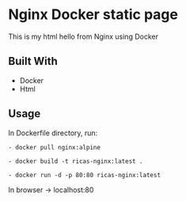 # Nginx Docker static page
This is my html hello from Nginx using Docker 

## Built With
- Docker
- Html

## Usage
In Dockerfile directory, run:
```
- docker pull nginx:alpine
```

```
- docker build -t ricas-nginx:latest .
```

```
- docker run -d -p 80:80 ricas-nginx:latest
```
In browser -> localhost:80
